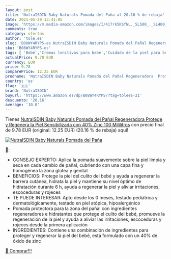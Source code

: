 ```yaml
---
layout: post
title: 'NutraISDIN Baby Naturals Pomada del Paña al 20.16 % de rebaja'
date: 2021-05-29 13:41:05
image: 'https://m.media-amazon.com/images/I/41Trk5KSfNL._SL500_._SL400_.jpg'
comments: true
category: ofertas
author: 'tole.es'
slug: 'B08WY4RYPS-es NutraISDIN Baby Naturals Pomada del Pañal Regeneradora...'
sku: 'B08WY4RYPS-es'
tags: [ 'Bebé','Cremas lenitivas para bebé','Cuidado de la piel para bebé','Higiene y cuidado','nutraisdin','pañal', ]
actualPrice: 9.78 EUR
currency: EUR
price: 9.78
comparePrice: 12.25 EUR
prodname: 'NutraISDIN Baby Naturals Pomada del Pañal Regeneradora  Protege y Regenera la Piel Sensibilizada  con 40% Zinc  100 Mililitros'
country: 'es'
flag: '🇪🇸'
brand: 'NutraISDIN'
buyurl: 'https://www.amazon.es/dp/B08WY4RYPS/?tag=tolees-21'
descuento: '20.16'
average: '10.0'
---
```


Tienes [NutraISDIN Baby Naturals Pomada del Pañal Regeneradora  Protege y Regenera la Piel Sensibilizada  con 40% Zinc  100 Mililitros](https://www.amazon.es/dp/B08WY4RYPS/?tag=tolees-21) con precio final de  9.78 EUR (original: 12.25 EUR) (20.16 %  de rebaja) aqui!

[![NutraISDIN Baby Naturals Pomada del Paña](https://m.media-amazon.com/images/I/41Trk5KSfNL._SL500_._SL400_.jpg)](https://www.amazon.es/dp/B08WY4RYPS/?tag=tolees-21)

🔎:

- CONSEJO EXPERTO: Aplica la pomada suavemente sobre la piel limpia y seca en cada cambio de pañal, cubriendo con una capa fina y homogénea la zona glútea y genital
- BENEFICIOS: Protege la piel del culito del bebé y ayuda a regenerar la barrera cutánea, hidrata la piel y mantiene su nivel óptimo de hidratación durante 6 h, ayuda a regenerar la piel y aliviar irritaciones, escoceduras y rojeces
- TE PUEDE INTERESAR: Apto desde los 0 meses, testado pediátrica y dermatológicamente, testado en piel atópica, hipoalergénico
- Pomada protectora para la zona del pañal con ingredientes regeneradores e hidratantes que protege el culito del bebé, promueve la regeneración de la piel y ayuda a aliviar las irritaciones, escoceduras y rojeces desde la primera aplicación
- INGREDIENTES: Contiene una combinación de ingredientes para proteger y regenerar la piel del bebé, está formulado con un 40% de óxido de zinc

[🛒 Comprar!!!](https://www.amazon.es/dp/B08WY4RYPS/?tag=tolees-21)
